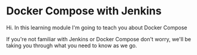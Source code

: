 # Docker Compose with Jenkins

Hi. In this learning module I'm going to teach you about Docker Compose

If you're not familiar with Jenkins or Docker Compose don't worry, we'll be taking you through what you need to know as we go.
